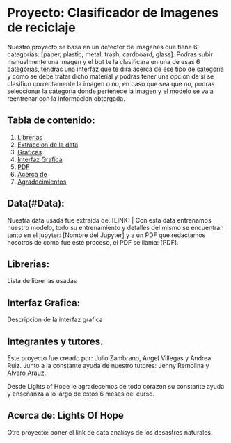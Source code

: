 # Proyecto: Clasificador de Imagenes de reciclaje

Nuestro proyecto se basa en un detector de imagenes que tiene 6 categorias: [paper, plastic, metal, trash, cardboard, glass]. Podras subir manualmente una imagen y el bot te la clasificara en una de esas 6 categorias, tendras una interfaz que te dira acerca de ese tipo de categoria y como se debe tratar dicho material y podras tener una opcion de si se clasifico correctamente la imagen o no, en caso que sea que no, podras seleccionar la categoria donde pertenece la imagen y el modelo se va a reentrenar con la informacion obtorgada.

## Tabla de contenido:
1. [Librerias](#Librerias)
2. [Extraccion de la data](#Data)
3. [Graficas](#Graficas)
4. [Interfaz Grafica](#Interfaz_Grafica)
5. [PDF](#PDF)
6. [Acerca de](#Acerca_de)
7. [Agradecimientos](#Agradecimientos)


## Data(#Data):

Nuestra data usada fue extraida de: [LINK] | Con esta data entrenamos nuestro modelo, todo su entrenamiento y detalles del mismo se encuentran tanto en el jupyter: [Nombre del Jupyter] y a un PDF que redactamos nosotros de como fue este proceso, el PDF se llama: [PDF].

## Librerias:

Lista de librerias usadas

## Interfaz Grafica:

Descripcion de la interfaz grafica


## Integrantes y tutores.

Este proyecto fue creado por: Julio Zambrano, Angel Villegas y Andrea Ruiz. Junto a la constante ayuda de nuestro tutores: Jenny Remolina y Alvaro Arauz.

Desde Lights of Hope le agradecemos de todo corazon su constante ayuda y enseñanza a lo largo de estos 6 meses del curso. 

## Acerca de: Lights Of Hope

Otro proyecto: poner el link de data analisys de los desastres naturales.
